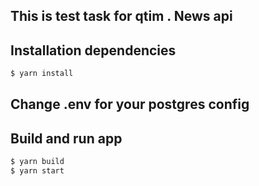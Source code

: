 ## This is test task for qtim . News api

## Installation dependencies

```bash
$ yarn install
```

## Change .env for your postgres config

## Build and run app

```bash
$ yarn build
$ yarn start
```
